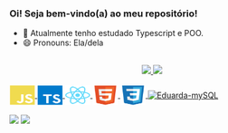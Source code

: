 ### Oi! Seja bem-vindo(a) ao meu repositório! 


- 📖 Atualmente tenho estudado Typescript e POO.
- 😄 Pronouns: Ela/dela

<br>

<div align="center">
  <a href="https://github.com/EduardaPmeireles">
  <img height="160em" src="https://github-readme-stats.vercel.app/api?username=EduardaPmeireles&show_icons=true&theme=aura&include_all_commits=true&count_private=true"/>
  <img height="160em" src="https://github-readme-stats.vercel.app/api/top-langs/?username=EduardaPmeireles&layout=compact&langs_count=7&theme=aura"/>
</div>

<div style="display: inline_block"><br>
  <img align="center" alt="Eduarda-Js" height="35" width="45" src="https://raw.githubusercontent.com/devicons/devicon/master/icons/javascript/javascript-plain.svg">
  <img align="center" alt="Eduarda-Ts" height="35" width="45" src="https://raw.githubusercontent.com/devicons/devicon/master/icons/typescript/typescript-plain.svg">
  <img align="center" alt="Eduarda-React" height="35" width="45" src="https://raw.githubusercontent.com/devicons/devicon/master/icons/react/react-original.svg">
  <img align="center" alt="Eduarda-HTML" height="35" width="45" src="https://raw.githubusercontent.com/devicons/devicon/master/icons/html5/html5-original.svg">
  <img align="center" alt="Eduarda-CSS" height="35" width="45" src="https://raw.githubusercontent.com/devicons/devicon/master/icons/css3/css3-original.svg">
  <img align="center" alt="Eduarda-mySQL" height="35" width="45" src="https://cdn.jsdelivr.net/gh/devicons/devicon/icons/mysql/mysql-plain.svg" />
</div>

<br>

<div> 
  <a href = "mailto:contatoeduardapmeireles@hotmail.com"><img src="https://img.shields.io/badge/-Hotmail-%23333?style=for-the-badge&logo=gmail&logoColor=white" target="_blank"></a>
  <a href= "http://linkedin.com/in/eduardapmeireles" target="_blank"><img src="https://img.shields.io/badge/-LinkedIn-%230077B5?style=for-the-badge&logo=linkedin&logoColor=white" target="_blank"></a> 
</div>
